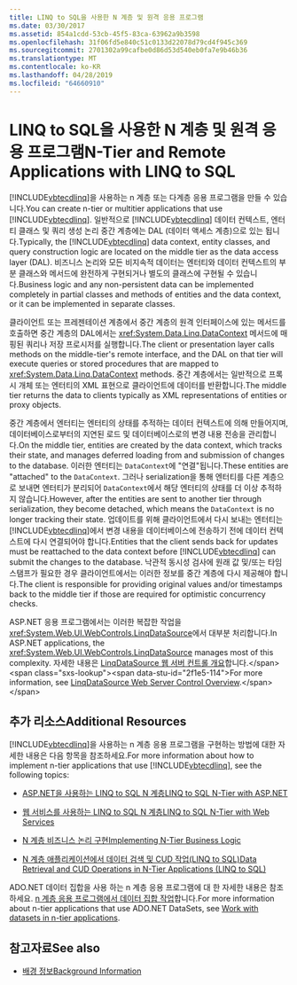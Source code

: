 ```yaml
---
title: LINQ to SQL을 사용한 N 계층 및 원격 응용 프로그램
ms.date: 03/30/2017
ms.assetid: 854a1cdd-53cb-45f5-83ca-63962a9b3598
ms.openlocfilehash: 31f06fd5e840c51c0133d22078d79cd4f945c369
ms.sourcegitcommit: 2701302a99cafbe0d86d53d540eb0fa7e9b46b36
ms.translationtype: MT
ms.contentlocale: ko-KR
ms.lasthandoff: 04/28/2019
ms.locfileid: "64660910"
---
```

# <a name="n-tier-and-remote-applications-with-linq-to-sql"></a><span data-ttu-id="2f1e5-102">LINQ to SQL을 사용한 N 계층 및 원격 응용 프로그램</span><span class="sxs-lookup"><span data-stu-id="2f1e5-102">N-Tier and Remote Applications with LINQ to SQL</span></span>
<span data-ttu-id="2f1e5-103">[!INCLUDE[vbtecdlinq](../../../../../../includes/vbtecdlinq-md.md)]을 사용하는 n 계층 또는 다계층 응용 프로그램을 만들 수 있습니다.</span><span class="sxs-lookup"><span data-stu-id="2f1e5-103">You can create n-tier or multitier applications that use [!INCLUDE[vbtecdlinq](../../../../../../includes/vbtecdlinq-md.md)].</span></span> <span data-ttu-id="2f1e5-104">일반적으로 [!INCLUDE[vbtecdlinq](../../../../../../includes/vbtecdlinq-md.md)] 데이터 컨텍스트, 엔터티 클래스 및 쿼리 생성 논리 중간 계층에는 DAL (데이터 액세스 계층)으로 있는 됩니다.</span><span class="sxs-lookup"><span data-stu-id="2f1e5-104">Typically, the [!INCLUDE[vbtecdlinq](../../../../../../includes/vbtecdlinq-md.md)] data context, entity classes, and query construction logic are located on the middle tier as the data access layer (DAL).</span></span> <span data-ttu-id="2f1e5-105">비즈니스 논리와 모든 비지속적 데이터는 엔터티와 데이터 컨텍스트의 부분 클래스와 메서드에 완전하게 구현되거나 별도의 클래스에 구현될 수 있습니다.</span><span class="sxs-lookup"><span data-stu-id="2f1e5-105">Business logic and any non-persistent data can be implemented completely in partial classes and methods of entities and the data context, or it can be implemented in separate classes.</span></span>

 <span data-ttu-id="2f1e5-106">클라이언트 또는 프레젠테이션 계층에서 중간 계층의 원격 인터페이스에 있는 메서드를 호출하면 중간 계층의 DAL에서는 <xref:System.Data.Linq.DataContext> 메서드에 매핑된 쿼리나 저장 프로시저를 실행합니다.</span><span class="sxs-lookup"><span data-stu-id="2f1e5-106">The client or presentation layer calls methods on the middle-tier's remote interface, and the DAL on that tier will execute queries or stored procedures that are mapped to <xref:System.Data.Linq.DataContext> methods.</span></span> <span data-ttu-id="2f1e5-107">중간 계층에서는 일반적으로 프록시 개체 또는 엔터티의 XML 표현으로 클라이언트에 데이터를 반환합니다.</span><span class="sxs-lookup"><span data-stu-id="2f1e5-107">The middle tier returns the data to clients typically as XML representations of entities or proxy objects.</span></span>

 <span data-ttu-id="2f1e5-108">중간 계층에서 엔터티는 엔터티의 상태를 추적하는 데이터 컨텍스트에 의해 만들어지며, 데이터베이스로부터의 지연된 로드 및 데이터베이스로의 변경 내용 전송을 관리합니다.</span><span class="sxs-lookup"><span data-stu-id="2f1e5-108">On the middle tier, entities are created by the data context, which tracks their state, and manages deferred loading from and submission of changes to the database.</span></span> <span data-ttu-id="2f1e5-109">이러한 엔터티는 `DataContext`에 "연결"됩니다.</span><span class="sxs-lookup"><span data-stu-id="2f1e5-109">These entities are "attached" to the `DataContext`.</span></span> <span data-ttu-id="2f1e5-110">그러나 serialization을 통해 엔터티를 다른 계층으로 보내면 엔터티가 분리되어 `DataContext`에서 해당 엔터티의 상태를 더 이상 추적하지 않습니다.</span><span class="sxs-lookup"><span data-stu-id="2f1e5-110">However, after the entities are sent to another tier through serialization, they become detached, which means the `DataContext` is no longer tracking their state.</span></span> <span data-ttu-id="2f1e5-111">업데이트를 위해 클라이언트에서 다시 보내는 엔터티는 [!INCLUDE[vbtecdlinq](../../../../../../includes/vbtecdlinq-md.md)]에서 변경 내용을 데이터베이스에 전송하기 전에 데이터 컨텍스트에 다시 연결되어야 합니다.</span><span class="sxs-lookup"><span data-stu-id="2f1e5-111">Entities that the client sends back for updates must be reattached to the data context before [!INCLUDE[vbtecdlinq](../../../../../../includes/vbtecdlinq-md.md)] can submit the changes to the database.</span></span> <span data-ttu-id="2f1e5-112">낙관적 동시성 검사에 원래 값 및/또는 타임스탬프가 필요한 경우 클라이언트에서는 이러한 정보를 중간 계층에 다시 제공해야 합니다.</span><span class="sxs-lookup"><span data-stu-id="2f1e5-112">The client is responsible for providing original values and/or timestamps back to the middle tier if those are required for optimistic concurrency checks.</span></span>

 <span data-ttu-id="2f1e5-113">ASP.NET 응용 프로그램에서는 이러한 복잡한 작업을 <xref:System.Web.UI.WebControls.LinqDataSource>에서 대부분 처리합니다.</span><span class="sxs-lookup"><span data-stu-id="2f1e5-113">In ASP.NET applications, the <xref:System.Web.UI.WebControls.LinqDataSource> manages most of this complexity.</span></span> <span data-ttu-id="2f1e5-114">자세한 내용은 [LinqDataSource 웹 서버 컨트롤 개요](https://docs.microsoft.com/previous-versions/aspnet/bb547113(v=vs.100))합니다.</span><span class="sxs-lookup"><span data-stu-id="2f1e5-114">For more information, see [LinqDataSource Web Server Control Overview](https://docs.microsoft.com/previous-versions/aspnet/bb547113(v=vs.100)).</span></span>

## <a name="additional-resources"></a><span data-ttu-id="2f1e5-115">추가 리소스</span><span class="sxs-lookup"><span data-stu-id="2f1e5-115">Additional Resources</span></span>
 <span data-ttu-id="2f1e5-116">[!INCLUDE[vbtecdlinq](../../../../../../includes/vbtecdlinq-md.md)]을 사용하는 n 계층 응용 프로그램을 구현하는 방법에 대한 자세한 내용은 다음 항목을 참조하세요.</span><span class="sxs-lookup"><span data-stu-id="2f1e5-116">For more information about how to implement n-tier applications that use [!INCLUDE[vbtecdlinq](../../../../../../includes/vbtecdlinq-md.md)], see the following topics:</span></span>

- [<span data-ttu-id="2f1e5-117">ASP.NET을 사용하는 LINQ to SQL N 계층</span><span class="sxs-lookup"><span data-stu-id="2f1e5-117">LINQ to SQL N-Tier with ASP.NET</span></span>](../../../../../../docs/framework/data/adonet/sql/linq/linq-to-sql-n-tier-with-aspnet.md)

- [<span data-ttu-id="2f1e5-118">웹 서비스를 사용하는 LINQ to SQL N 계층</span><span class="sxs-lookup"><span data-stu-id="2f1e5-118">LINQ to SQL N-Tier with Web Services</span></span>](../../../../../../docs/framework/data/adonet/sql/linq/linq-to-sql-n-tier-with-web-services.md) 

- [<span data-ttu-id="2f1e5-119">N 계층 비즈니스 논리 구현</span><span class="sxs-lookup"><span data-stu-id="2f1e5-119">Implementing N-Tier Business Logic</span></span>](../../../../../../docs/framework/data/adonet/sql/linq/implementing-business-logic-linq-to-sql.md)

- [<span data-ttu-id="2f1e5-120">N 계층 애플리케이션에서 데이터 검색 및 CUD 작업(LINQ to SQL)</span><span class="sxs-lookup"><span data-stu-id="2f1e5-120">Data Retrieval and CUD Operations in N-Tier Applications (LINQ to SQL)</span></span>](../../../../../../docs/framework/data/adonet/sql/linq/data-retrieval-and-cud-operations-in-n-tier-applications.md)

 <span data-ttu-id="2f1e5-121">ADO.NET 데이터 집합을 사용 하는 n 계층 응용 프로그램에 대 한 자세한 내용은 참조 하세요. [n 계층 응용 프로그램에서 데이터 집합 작업](/visualstudio/data-tools/work-with-datasets-in-n-tier-applications)합니다.</span><span class="sxs-lookup"><span data-stu-id="2f1e5-121">For more information about n-tier applications that use ADO.NET DataSets, see [Work with datasets in n-tier applications](/visualstudio/data-tools/work-with-datasets-in-n-tier-applications).</span></span>

## <a name="see-also"></a><span data-ttu-id="2f1e5-122">참고자료</span><span class="sxs-lookup"><span data-stu-id="2f1e5-122">See also</span></span>

- [<span data-ttu-id="2f1e5-123">배경 정보</span><span class="sxs-lookup"><span data-stu-id="2f1e5-123">Background Information</span></span>](../../../../../../docs/framework/data/adonet/sql/linq/background-information.md)
